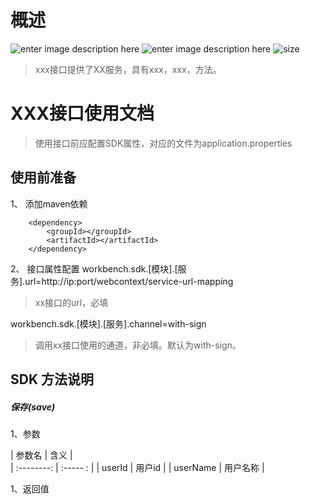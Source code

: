 
# 概述
 ![enter image description here](https://img.shields.io/badge/jdk-v1.7+-blue.svg) ![enter image description here](https://img.shields.io/shippable/5444c5ecb904a4b21567b0ff.svg) ![size](https://img.shields.io/badge/size-15kB-green.svg)
> xxx接口提供了XX服务，具有xxx，xxx，方法。

# XXX接口使用文档
> 使用接口前应配置SDK属性，对应的文件为application.properties
## 使用前准备
1、 添加maven依赖

        <dependency>
			<groupId></groupId>
		    <artifactId></artifactId>		    
        </dependency>
2、 接口属性配置
workbench.sdk.[模块].[服务].url=http://ip:port/webcontext/service-url-mapping
> xx接口的url，必填

workbench.sdk.[模块].[服务].channel=with-sign
> 调用xx接口使用的通道，非必填。默认为with-sign。

## SDK 方法说明
##### 保存(save)
1、参数

| 参数名            |    含义      |  
| :--------:  | :----- : |
| userId        | 用户id       |
| userName        | 用户名称      |


1、返回值


